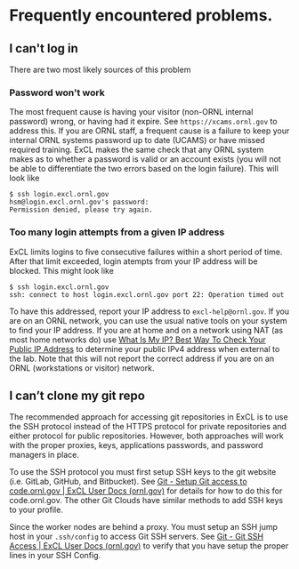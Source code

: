 # Frequently encountered problems.

## I can't log in

There are two most likely sources of this problem

### Password won't work

The most frequent cause is having your visitor (non-ORNL internal password)
wrong, or having had it expire. See `https://xcams.ornl.gov` to address
this. If you are ORNL staff, a frequent cause is a failure to keep your
internal ORNL systems password up to date (UCAMS) or have missed required
training. ExCL makes the same check that any ORNL system makes as to
whether a password is valid or an account exists (you will not be able to
differentiate the two errors based on the login failure). This will look
like

```text
$ ssh login.excl.ornl.gov
hsm@login.excl.ornl.gov's password:
Permission denied, please try again.
```

### Too many login attempts from a given IP address

ExCL limits logins to five consecutive failures within a short period of time.
After that limit exceeded, login atempts from your IP address will be blocked.
This might look like

```text
$ ssh login.excl.ornl.gov
ssh: connect to host login.excl.ornl.gov port 22: Operation timed out
```

To have this addressed, report your IP address to `excl-help@ornl.gov`.
If you are on an ORNL network, you can use the usual native tools on
your system to find your IP address. If you are at home and on a network
using NAT (as most home networks do) use
[What Is My IP? Best Way To Check Your Public IP Address](https://www.whatismyip.com/)
to determine your public IPv4 address when external to the lab. Note that
this will not report the correct address if you are on an ORNL
(workstations or visitor) network.

## I can’t clone my git repo

The recommended approach for accessing git repositories in ExCL is to use the SSH protocol instead of the HTTPS protocol for private repositories and either protocol for public repositories. However, both approaches will work with the proper proxies, keys, applications passwords, and password managers in place.

To use the SSH protocol you must first setup SSH keys to the git website (i.e. GitLab, GitHub, and Bitbucket). See [Git - Setup Git access to code.ornl.gov | ExCL User Docs (ornl.gov)](https://docs.excl.ornl.gov/software/git#setup-git-access-to-code.ornl.gov) for details for how to do this for code.ornl.gov. The other Git Clouds have similar methods to add SSH keys to your profile.

Since the worker nodes are behind a proxy. You must setup an SSH jump host in your `.ssh/config` to access Git SSH servers. See [Git - Git SSH Access | ExCL User Docs (ornl.gov)](https://docs.excl.ornl.gov/software/git#git-ssh-access) to verify that you have setup the proper lines in your SSH Config.
